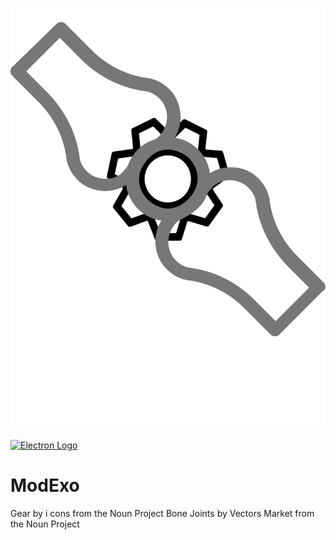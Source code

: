 [![ModExo](https://github.com/biopmr/biopmr.github.io/blob/master/images/logo/modexo.svg)](https://github.com/biopmr/modexo.github.io/blob/master/_images/_logo/modexo.svg)

[![Electron Logo](https://electron.atom.io/images/electron-logo.svg)](https://electron.atom.io/)

# ModExo


Gear by i cons from the Noun Project
Bone Joints by Vectors Market from the Noun Project

